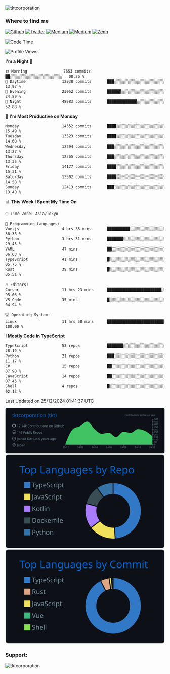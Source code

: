 <p align="left"> <img src="https://komarev.com/ghpvc/?username=tktcorporation&label=Profile%20views&color=0e75b6&style=flat" alt="tktcorporation" /> </p>

<h3>Where to find me</h3>
<p>
<a href="https://github.com/tktcorporation" target="_blank"><img alt="Github" src="https://img.shields.io/badge/GitHub-%2312100E.svg?&style=for-the-badge&logo=Github&logoColor=white" /></a>
<a href="https://twitter.com/tktcorporation" target="_blank"><img alt="Twitter" src="https://img.shields.io/badge/twitter-%231DA1F2.svg?&style=for-the-badge&logo=twitter&logoColor=white" /></a>
<a href="https://www.linkedin.com/in/tktcorporation" target="_blank"><img alt="Medium" src="https://img.shields.io/badge/linkdin-0a66c2.svg?&style=for-the-badge&logo=linkedin&logoColor=white" /></a>
<a href="https://qiita.com/tktcorporation" target="_blank"><img alt="Medium" src="https://img.shields.io/badge/qiita-55C500.svg?&style=for-the-badge&logo=qiita&logoColor=white" /></a>
<a href="https://zenn.dev/tktcorporation" target="_blank"><img alt="Zenn" src="https://img.shields.io/badge/Zenn-3EA8FF.svg?&style=for-the-badge&logo=Zenn&logoColor=white" /></a>
</p>
  
<!--START_SECTION:waka-->
![Code Time](http://img.shields.io/badge/Code%20Time-1%2C961%20hrs%2053%20mins-blue)

![Profile Views](http://img.shields.io/badge/Profile%20Views-0-blue)

**I'm a Night 🦉** 

```text
🌞 Morning                7653 commits        ██░░░░░░░░░░░░░░░░░░░░░░░   08.26 % 
🌆 Daytime                12938 commits       ███░░░░░░░░░░░░░░░░░░░░░░   13.97 % 
🌃 Evening                23052 commits       ██████░░░░░░░░░░░░░░░░░░░   24.89 % 
🌙 Night                  48983 commits       █████████████░░░░░░░░░░░░   52.88 % 
```
📅 **I'm Most Productive on Monday** 

```text
Monday                   14352 commits       ████░░░░░░░░░░░░░░░░░░░░░   15.49 % 
Tuesday                  13523 commits       ████░░░░░░░░░░░░░░░░░░░░░   14.60 % 
Wednesday                12294 commits       ███░░░░░░░░░░░░░░░░░░░░░░   13.27 % 
Thursday                 12365 commits       ███░░░░░░░░░░░░░░░░░░░░░░   13.35 % 
Friday                   14177 commits       ████░░░░░░░░░░░░░░░░░░░░░   15.31 % 
Saturday                 13502 commits       ████░░░░░░░░░░░░░░░░░░░░░   14.58 % 
Sunday                   12413 commits       ███░░░░░░░░░░░░░░░░░░░░░░   13.40 % 
```


📊 **This Week I Spent My Time On** 

```text
🕑︎ Time Zone: Asia/Tokyo

💬 Programming Languages: 
Vue.js                   4 hrs 35 mins       ██████████░░░░░░░░░░░░░░░   38.36 % 
Python                   3 hrs 31 mins       ███████░░░░░░░░░░░░░░░░░░   29.45 % 
YAML                     47 mins             ██░░░░░░░░░░░░░░░░░░░░░░░   06.63 % 
TypeScript               41 mins             █░░░░░░░░░░░░░░░░░░░░░░░░   05.75 % 
Rust                     39 mins             █░░░░░░░░░░░░░░░░░░░░░░░░   05.51 % 

🔥 Editors: 
Cursor                   11 hrs 23 mins      ████████████████████████░   95.06 % 
VS Code                  35 mins             █░░░░░░░░░░░░░░░░░░░░░░░░   04.94 % 

💻 Operating System: 
Linux                    11 hrs 58 mins      █████████████████████████   100.00 % 
```

**I Mostly Code in TypeScript** 

```text
TypeScript               53 repos            ███████░░░░░░░░░░░░░░░░░░   28.19 % 
Python                   21 repos            ███░░░░░░░░░░░░░░░░░░░░░░   11.17 % 
C#                       15 repos            ██░░░░░░░░░░░░░░░░░░░░░░░   07.98 % 
JavaScript               14 repos            ██░░░░░░░░░░░░░░░░░░░░░░░   07.45 % 
Shell                    4 repos             █░░░░░░░░░░░░░░░░░░░░░░░░   02.13 % 
```




 Last Updated on 25/12/2024 01:41:37 UTC
<!--END_SECTION:waka-->

[![](https://raw.githubusercontent.com/tktcorporation/tktcorporation/master/profile-summary-card-output/github_dark/0-profile-details.svg)](https://github.com/vn7n24fzkq/github-profile-summary-cards)
[![](https://raw.githubusercontent.com/tktcorporation/tktcorporation/master/profile-summary-card-output/github_dark/1-repos-per-language.svg)](https://github.com/vn7n24fzkq/github-profile-summary-cards) [![](https://raw.githubusercontent.com/tktcorporation/tktcorporation/master/profile-summary-card-output/github_dark/2-most-commit-language.svg)](https://github.com/vn7n24fzkq/github-profile-summary-cards)

<h3 align="left">Support:</h3>
<p><a href="https://www.buymeacoffee.com/tktcorporation"> <img align="left" src="https://cdn.buymeacoffee.com/buttons/v2/default-yellow.png" height="50" width="210" alt="tktcorporation" /></a></p><br><br>
